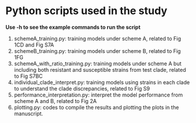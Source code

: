 # Python scripts used in the study
**Use -h to see the example commands to run the script**
1. schemeA_training.py: training models under scheme A, related to Fig 1CD and Fig S7A
2. schemeB_training.py: training models under scheme B, related to Fig 1FG
3. schemeA_with_ratio_training.py: training models under scheme A but including both resistant and susceptible strains from test clade, related to Fig S7BC
4. individual_clade_interpret.py: training models using strains in each clade to understand the clade discrepancies, related to Fig S9
5. performance_interpretation.py: interpret the model performance from scheme A and B, related to Fig 2A
6. plotting.py: codes to compile the results and plotting the plots in the manuscript. 